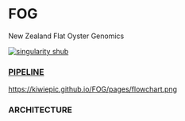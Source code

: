 # FOG
New Zealand Flat Oyster Genomics

[![singularity shub](https://www.singularity-hub.org/static/img/hosted-singularity--hub-%23e32929.svg)](https://singularity-hub.org/collections/5003)

### [PIPELINE](https://kiwiepic.github.io/FOG/pages/flowchart.html)

https://kiwiepic.github.io/FOG/pages/flowchart.png

### ARCHITECTURE